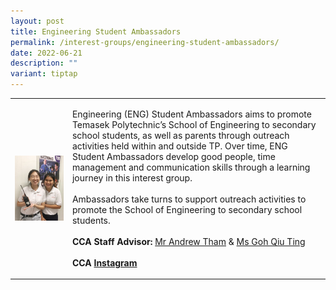 ```yaml
---
layout: post
title: Engineering Student Ambassadors
permalink: /interest-groups/engineering-student-ambassadors/
date: 2022-06-21
description: ""
variant: tiptap
---
```

<table style="minWidth: 50px">
<colgroup>
<col>
<col>
</colgroup>
<tbody>
<tr>
<td rowspan="1" colspan="1">
<div class="isomer-image-wrapper">
<img style="display:block;margin-left:auto;margin-right:auto;" height="auto" width="100%" alt="Engineering Student Ambassadors" src="/images/CCA_engineering_ambassadors.jpg">
</div>
</td>
<td rowspan="1" colspan="1">
<p>Engineering (ENG) Student Ambassadors aims to promote Temasek Polytechnic’s
School of Engineering to secondary school students, as well as parents
through outreach activities held within and outside TP. Over time, ENG
Student Ambassadors develop good people, time management and communication
skills through a learning journey in this interest group.
<br>
<br>Ambassadors take turns to support outreach activities to promote the School
of Engineering to secondary school students.
<br>
<br><strong>CCA Staff Advisor:</strong>  <a href="mailto:Andrew_THAM@TP.EDU.SG" rel="noopener noreferrer nofollow" target="_blank">Mr Andrew Tham</a> &amp; <a href="mailto:Goh_Qiu_Ting@TP.EDU.SG" rel="noopener noreferrer nofollow" target="_blank">Ms Goh Qiu Ting</a>
<br>
<br><strong>CCA <a href="https://www.instagram.com/tpeng_sa" rel="noopener noreferrer nofollow" target="_blank">Instagram</a></strong>
</p>
</td>
</tr>
</tbody>
</table>
<p></p>